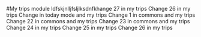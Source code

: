 #My trips module
ldfskjnlljfsljlksdnfkhange 27 in my trips
Change 26 in my trips
Change in today mode and my trips
Change 1 in commons and my trips
Change 22 in commons and my trips
Change 23 in commons and my trips
Change 24 in my trips
Change 25 in my trips
Change 26 in my trips
